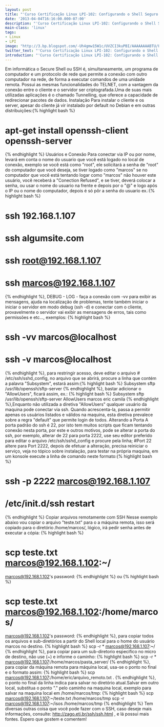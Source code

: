 ```yaml
---
layout: post
title: "'Curso Certificação Linux LPI-102: Configurando o Shell Seguro OpenSSH'"
date: '2013-04-04T16:16:00.000-07:00'
description: "'Curso Certificação Linux LPI-102: Configurando o Shell Seguro OpenSSH'"
main-class: 'linux'
tags:
- Linux
- LPI
image: "http://3.bp.blogspot.com/-Uh4gmw15W1c/UVZCI3kuPBI/AAAAAAAABTU/FkNUqv2jBj0/s72-c/ssh.jpeg"
twitter_text: "'Curso Certificação Linux LPI-102: Configurando o Shell Seguro OpenSSH'"
introduction: "'Curso Certificação Linux LPI-102: Configurando o Shell Seguro OpenSSH'"
---
```

Em informática o Secure Shell ou SSH é, simultaneamente, um programa de computador e um protocolo de rede que permite a conexão com outro computador na rede, de forma a executar comandos de uma unidade remota. Possui as mesmas funcionalidades do TELNET, com a vantagem da conexão entre o cliente e o servidor ser criptografada.Uma de suas mais utilizadas aplicações é o chamado Tunnelling, que oferece a capacidade de redirecionar pacotes de dados.
Instalação
Para instalar o cliente e os server, apesar do cliente já vir instalado por default no Debian e em outras distribuições:{% highlight bash %}
# apt-get install openssh-client openssh-server
{% endhighlight %}
Usuários e Conexão
Para conectar via IP ou por nome, levará em conta o nome do usuario que você está logado no local de conexão, exemplo se você está como "root", ele solicitará a senha de "root" do computador que você deseja, se tiver logado como "marcos" se no computador que você está tentando logar como "marcos" não houver este usuário, você receberá a "Conection Refused", e se tiver, deverá colocar a senha, ou usar o nome do usuario na frente e depois por o "@" e logo após o IP ou o nome do computador, depois é só pôr a senha do usuario ex.:{% highlight bash %}
# ssh 192.168.1.107
# ssh algumsite.com
# ssh root@192.168.1.107
# ssh marcos@192.168.1.107
{% endhighlight %}, DEBUG - LOG - faça a conexão com -vv para exibir as mensagens, ajuda na localização de problemas, tente também iniciar o iniciar o servidor em modo debug (ssh -d) e conectar com o cliente, provavelmente o servidor vai exibir as mensagens de erros, tais como permissões e etc..., exemplos:
{% highlight bash %}
# ssh -vv marcos@localhost
# ssh -v marcos@localhost
{% endhighlight %}, para restringir acesso, deve editar o arquivo # /etc/ssh/sshd_config, no arquivo que se abrirá, procure a linha que contém a palavra "Subsystem", estará assim:{% highlight bash %}
Subsystem sftp /usr/lib/openssh/sftp-server
{% endhighlight %}, bastar adicionar o "AllowUsers", ficará assim, ex.:
{% highlight bash %}
Subsystem sftp /usr/lib/openssh/sftp-server
AllowUsers marcos eric camila
{% endhighlight %},Enquanto não utilizada a diretiva "AllowUsers" qualquer usuário da maquina pode conectar via ssh. Quando acrescenta-la, passa a permitir apenas os usuários listados e válidos na maquina, esta diretiva prevalece sobre a regra "default" que permite login de todos.
Alterando a Porta
A porta padrão do ssh é 22, por isto tem muitos scripts que ficam tentando conexão nesta porta, por este e outros motivos, pode se alterar a porta do ssh, por exemplo, alterar de 22 para porta 2222, use seu editor preferido para editar o arquivo /etc/ssh/sshd_config e procure pela linha; #Port 22 altere para Port 2222, depois de efetuar a alteração, precisa reiniciar o serviço, veja no tópico sobre instalação, para testar na própria maquina, em um konsole execute a linha de comando neste formato:{% highlight bash %}
# ssh -p 2222 marcos@192.168.1.107
# /etc/init.d/ssh restart
{% endhighlight %}
Copiar arquivos remotamente com SSH
Nesse exemplo abaixo vou copiar o arquivo "teste.txt" para o a máquina remota, isso será copiado para o diretório /home/marcos/, lógico, irá pedir senha antes de executar a cópia:
{% highlight bash %}
# scp teste.txt marcos@192.168.1.102:~/
marcos@192.168.1.102's password:
{% endhighlight %} 
ou 
{% highlight bash %}
# scp teste.txt marcos@192.168.1.102:/home/marcos/
marcos@192.168.1.102's password:
{% endhighlight %}, para copiar todos os arquivos e sub-diretórios a partir do Shell local para o home do usuário marcos no destino.
{% highlight bash %}
scp -r * marcos@192.168.1.107:~/
{% endhighlight %}, para copiar para um sub-diretorio especifico no micro de destino, não use (~) e informe o caminho:
{% highlight bash %}
scp -r * marcos@192.168.1.107:/home/marcos/pasta_server/
{% endhighlight %}, para copiar da máquina remota para máquina local, usa-se o ponto no final e o formato assim:
{% highlight bash %}
scp marcos@192.168.1.107:/home/eric/arquivo_remoto.txt . 
{% endhighlight %}, o ponto no final da linha indica para salvar no diretório atual.Salvar em outro local, substitua o ponto "." pelo caminho na maquina local, exemplo para salvar na maquina local em /home/marcos/tmp:
{% highlight bash %}
scp marcos@192.168.1.107:~/teste.txt /home/marcos/tmp
scp -r marcos@192.168.1.107:~/isos /home/marcos/tmp
{% endhighlight %}
Tem diversas outras coisa que você pode fazer com o SSH, caso deseje mais informações, consulte:
http://zago.eti.br/ssh/ssh.html , e lá possui mais fontes.
Espero que gostem e comentem!
